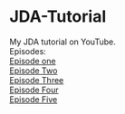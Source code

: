 # JDA-Tutorial
My JDA tutorial on YouTube.
<br>
Episodes:
<br>
[Episode one](https://github.com/RealYusufIsmail/JDA-Tutorial/tree/ep_1)
<br>
[Episode Two](https://github.com/RealYusufIsmail/JDA-Tutorial/tree/ep_2)
<br>
[Episode Three](https://github.com/RealYusufIsmail/JDA-Tutorial/tree/ep_3)
<br>
[Episode Four](https://github.com/RealYusufIsmail/JDA-Tutorial/tree/ep_4)
<br>
[Episode Five](https://github.com/RealYusufIsmail/JDA-Tutorial/tree/ep_5)
